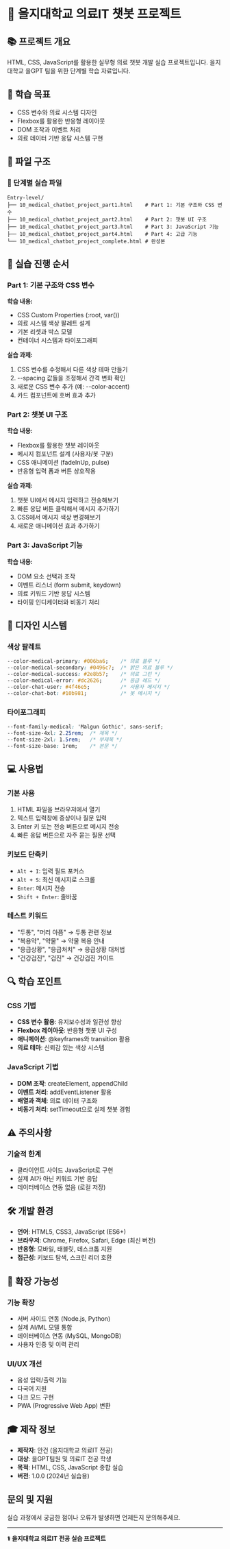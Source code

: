 # 🏥 을지대학교 의료IT 챗봇 프로젝트

## 📚 프로젝트 개요
HTML, CSS, JavaScript를 활용한 실무형 의료 챗봇 개발 실습 프로젝트입니다.
을지대학교 을GPT 팀을 위한 단계별 학습 자료입니다.

## 🎯 학습 목표
- CSS 변수와 의료 시스템 디자인
- Flexbox를 활용한 반응형 레이아웃
- DOM 조작과 이벤트 처리
- 의료 데이터 기반 응답 시스템 구현

## 📁 파일 구조

### 📖 단계별 실습 파일
```
Entry-level/
├── 10_medical_chatbot_project_part1.html    # Part 1: 기본 구조와 CSS 변수
├── 10_medical_chatbot_project_part2.html    # Part 2: 챗봇 UI 구조
├── 10_medical_chatbot_project_part3.html    # Part 3: JavaScript 기능
├── 10_medical_chatbot_project_part4.html    # Part 4: 고급 기능
└── 10_medical_chatbot_project_complete.html # 완성본
```

## 🚀 실습 진행 순서

### Part 1: 기본 구조와 CSS 변수
**학습 내용:**
- CSS Custom Properties (:root, var())
- 의료 시스템 색상 팔레트 설계
- 기본 리셋과 박스 모델
- 컨테이너 시스템과 타이포그래피

**실습 과제:**
1. CSS 변수를 수정해서 다른 색상 테마 만들기
2. --spacing 값들을 조정해서 간격 변화 확인
3. 새로운 CSS 변수 추가 (예: --color-accent)
4. 카드 컴포넌트에 호버 효과 추가

### Part 2: 챗봇 UI 구조
**학습 내용:**
- Flexbox를 활용한 챗봇 레이아웃
- 메시지 컴포넌트 설계 (사용자/봇 구분)
- CSS 애니메이션 (fadeInUp, pulse)
- 반응형 입력 폼과 버튼 상호작용

**실습 과제:**
1. 챗봇 UI에서 메시지 입력하고 전송해보기
2. 빠른 응답 버튼 클릭해서 메시지 추가하기
3. CSS에서 메시지 색상 변경해보기
4. 새로운 애니메이션 효과 추가하기

### Part 3: JavaScript 기능
**학습 내용:**
- DOM 요소 선택과 조작
- 이벤트 리스너 (form submit, keydown)
- 의료 키워드 기반 응답 시스템
- 타이핑 인디케이터와 비동기 처리

## 🎨 디자인 시스템

### 색상 팔레트
```css
--color-medical-primary: #006ba6;    /* 의료 블루 */
--color-medical-secondary: #0496c7;  /* 밝은 의료 블루 */
--color-medical-success: #2e8b57;    /* 의료 그린 */
--color-medical-error: #dc2626;      /* 응급 레드 */
--color-chat-user: #4f46e5;          /* 사용자 메시지 */
--color-chat-bot: #10b981;           /* 봇 메시지 */
```

### 타이포그래피
```css
--font-family-medical: 'Malgun Gothic', sans-serif;
--font-size-4xl: 2.25rem;  /* 제목 */
--font-size-2xl: 1.5rem;   /* 부제목 */
--font-size-base: 1rem;    /* 본문 */
```

## 💻 사용법

### 기본 사용
1. HTML 파일을 브라우저에서 열기
2. 텍스트 입력창에 증상이나 질문 입력
3. Enter 키 또는 전송 버튼으로 메시지 전송
4. 빠른 응답 버튼으로 자주 묻는 질문 선택

### 키보드 단축키
- `Alt + I`: 입력 필드 포커스
- `Alt + S`: 최신 메시지로 스크롤
- `Enter`: 메시지 전송
- `Shift + Enter`: 줄바꿈

### 테스트 키워드
- "두통", "머리 아픔" → 두통 관련 정보
- "복용약", "약물" → 약물 복용 안내
- "응급상황", "응급처치" → 응급상황 대처법
- "건강검진", "검진" → 건강검진 가이드

## 🔍 학습 포인트

### CSS 기법
- **CSS 변수 활용**: 유지보수성과 일관성 향상
- **Flexbox 레이아웃**: 반응형 챗봇 UI 구성
- **애니메이션**: @keyframes와 transition 활용
- **의료 테마**: 신뢰감 있는 색상 시스템

### JavaScript 기법
- **DOM 조작**: createElement, appendChild
- **이벤트 처리**: addEventListener 활용
- **배열과 객체**: 의료 데이터 구조화
- **비동기 처리**: setTimeout으로 실제 챗봇 경험

## ⚠️ 주의사항

### 기술적 한계
- 클라이언트 사이드 JavaScript로 구현
- 실제 AI가 아닌 키워드 기반 응답
- 데이터베이스 연동 없음 (로컬 저장)

## 🛠️ 개발 환경
- **언어**: HTML5, CSS3, JavaScript (ES6+)
- **브라우저**: Chrome, Firefox, Safari, Edge (최신 버전)
- **반응형**: 모바일, 태블릿, 데스크톱 지원
- **접근성**: 키보드 탐색, 스크린 리더 호환

## 📝 확장 가능성

### 기능 확장
- 서버 사이드 연동 (Node.js, Python)
- 실제 AI/ML 모델 통합
- 데이터베이스 연동 (MySQL, MongoDB)
- 사용자 인증 및 이력 관리

### UI/UX 개선
- 음성 입력/출력 기능
- 다국어 지원
- 다크 모드 구현
- PWA (Progressive Web App) 변환

## 🎓 제작 정보
- **제작자**: 안건 (을지대학교 의료IT 전공)
- **대상**: 을GPT팀원 및 의료IT 전공 학생
- **목적**: HTML, CSS, JavaScript 종합 실습
- **버전**: 1.0.0 (2024년 실습용)

##  문의 및 지원
실습 과정에서 궁금한 점이나 오류가 발생하면 언제든지 문의해주세요.

---
**⚕️ 을지대학교 의료IT 전공 실습 프로젝트**  

